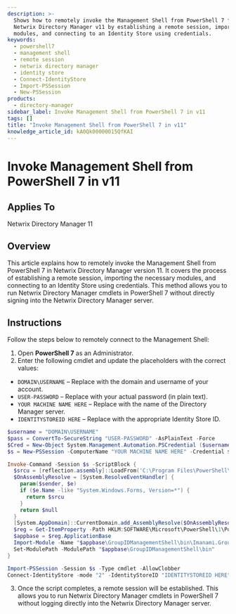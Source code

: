```yaml
---
description: >-
  Shows how to remotely invoke the Management Shell from PowerShell 7 for
  Netwrix Directory Manager v11 by establishing a remote session, importing
  modules, and connecting to an Identity Store using credentials.
keywords:
  - powershell7
  - management shell
  - remote session
  - netwrix directory manager
  - identity store
  - Connect-IdentityStore
  - Import-PSSession
  - New-PSSession
products:
  - directory-manager
sidebar_label: Invoke Management Shell from PowerShell 7 in v11
tags: []
title: "Invoke Management Shell from PowerShell 7 in v11"
knowledge_article_id: kA0Qk00000015QfKAI
---
```


# Invoke Management Shell from PowerShell 7 in v11

## Applies To
Netwrix Directory Manager 11

## Overview
This article explains how to remotely invoke the Management Shell from PowerShell 7 in Netwrix Directory Manager version 11. It covers the process of establishing a remote session, importing the necessary modules, and connecting to an Identity Store using credentials. This method allows you to run Netwrix Directory Manager cmdlets in PowerShell 7 without directly signing into the Netwrix Directory Manager server.

## Instructions
Follow the steps below to remotely connect to the Management Shell:

1. Open **PowerShell 7** as an Administrator.
2. Enter the following cmdlet and update the placeholders with the correct values:

- `DOMAIN\USERNAME` – Replace with the domain and username of your account.
- `USER-PASSWORD` – Replace with your actual password (in plain text).
- `YOUR MACHINE NAME HERE` – Replace with the name of the Directory Manager server.
- `IDENTITYSTOREID HERE` – Replace with the appropriate Identity Store ID.

```powershell
$username = "DOMAIN\USERNAME"
$pass = ConvertTo-SecureString "USER-PASSWORD" -AsPlainText -Force
$Cred = New-Object System.Management.Automation.PSCredential ($username, $pass)
$s = New-PSSession -ComputerName "YOUR MACHINE NAME HERE" -Credential $Cred -ConfigurationName PowerShell.7

Invoke-Command -Session $s -ScriptBlock {
  $srcu = [reflection.assembly]::LoadFrom('C:\Program Files\PowerShell\7\System.Windows.Forms.dll')
  $OnAssemblyResolve = [System.ResolveEventHandler] {
    param($sender, $e)
    if ($e.Name -like "System.Windows.Forms, Version=*") {
      return $srcu
    }
    return $null
  }
  [System.AppDomain]::CurrentDomain.add_AssemblyResolve($OnAssemblyResolve)
  $reg = Get-ItemProperty -Path HKLM:SOFTWARE\Microsoft\PowerShell\1\PowerShellSnapIns\Imanami.Groups.Management.PowerShell.Admin11
  $appbase = $reg.ApplicationBase
  Import-Module -Name "$appbase\GroupIDManagementShell\bin\Imanami.GroupID.Management.dll"
  Set-ModulePath -ModulePath "$appbase\GroupIDManagementShell\bin"
}

Import-PSSession -Session $s -Type cmdlet -AllowClobber
Connect-IdentityStore -mode "2" -IdentityStoreID "IDENTITYSTOREID HERE" -Credential $Cred
```

3. Once the script completes, a remote session will be established. This allows you to run Netwrix Directory Manager cmdlets in PowerShell 7 without logging directly into the Netwrix Directory Manager server.
